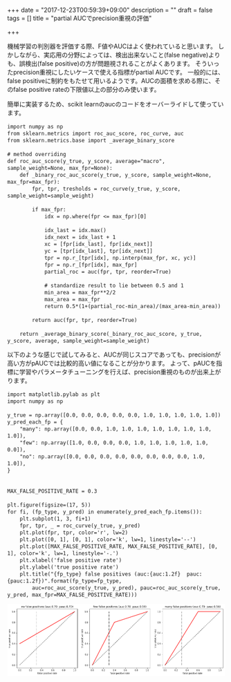 +++
date = "2017-12-23T00:59:39+09:00"
description = ""
draft = false
tags = []
title = "partial AUCでprecision重視の評価"

+++

機械学習の判別器を評価する際、F値やAUCはよく使われていると思います。
しかしながら、実応用の分野によっては、検出出来ないこと(false negative)よりも、誤検出(false positive)の方が問題視されることがよくあります。
そういったprecision重視にしたいケースで使える指標がpartial AUCです。
一般的には、false positiveに制約をもたせて用いるようです。AUCの面積を求める際に、そのfalse positive rateの下限値以上の部分のみ使います。

簡単に実装するため、scikit learnのaucのコードをオーバーライドして使っています。
```
import numpy as np
from sklearn.metrics import roc_auc_score, roc_curve, auc
from sklearn.metrics.base import _average_binary_score

# method overriding
def roc_auc_score(y_true, y_score, average="macro", sample_weight=None, max_fpr=None):
    def _binary_roc_auc_score(y_true, y_score, sample_weight=None, max_fpr=max_fpr):
        fpr, tpr, tresholds = roc_curve(y_true, y_score, sample_weight=sample_weight)

        if max_fpr:
            idx = np.where(fpr <= max_fpr)[0]

            idx_last = idx.max()
            idx_next = idx_last + 1
            xc = [fpr[idx_last], fpr[idx_next]]
            yc = [tpr[idx_last], tpr[idx_next]]
            tpr = np.r_[tpr[idx], np.interp(max_fpr, xc, yc)]
            fpr = np.r_[fpr[idx], max_fpr]
            partial_roc = auc(fpr, tpr, reorder=True)

            # standardize result to lie between 0.5 and 1
            min_area = max_fpr**2/2
            max_area = max_fpr
            return 0.5*(1+(partial_roc-min_area)/(max_area-min_area))

        return auc(fpr, tpr, reorder=True)

    return _average_binary_score(_binary_roc_auc_score, y_true, y_score, average, sample_weight=sample_weight)
```

以下のような感じで試してみると、AUCが同じスコアであっても、precisionが高い方がpAUCでは比較的高い値になることが分かります。
よって、pAUCを指標に学習やパラメータチューニングを行えば、precision重視のものが出来上がります。

```
import matplotlib.pylab as plt
import numpy as np

y_true = np.array([0.0, 0.0, 0.0, 0.0, 0.0, 1.0, 1.0, 1.0, 1.0, 1.0])
y_pred_each_fp = {
    "many": np.array([0.0, 0.0, 1.0, 1.0, 1.0, 1.0, 1.0, 1.0, 1.0, 1.0]),
    "few": np.array([1.0, 0.0, 0.0, 0.0, 1.0, 1.0, 1.0, 1.0, 1.0, 0.0]),
    "no": np.array([0.0, 0.0, 0.0, 0.0, 0.0, 0.0, 0.0, 0.0, 1.0, 1.0]),
}


MAX_FALSE_POSITIVE_RATE = 0.3

plt.figure(figsize=(17, 5))
for fi, (fp_type, y_pred) in enumerate(y_pred_each_fp.items()):
    plt.subplot(1, 3, fi+1)
    fpr, tpr, _ = roc_curve(y_true, y_pred)
    plt.plot(fpr, tpr, color='r', lw=2)
    plt.plot([0, 1], [0, 1], color='k', lw=1, linestyle='--')
    plt.plot([MAX_FALSE_POSITIVE_RATE, MAX_FALSE_POSITIVE_RATE], [0, 1], color='k', lw=1, linestyle='-.')
    plt.xlabel('false positive rate')
    plt.ylabel('true positive rate')
    plt.title("{fp_type} false positives (auc:{auc:1.2f}  pauc:{pauc:1.2f})".format(fp_type=fp_type,
        auc=roc_auc_score(y_true, y_pred), pauc=roc_auc_score(y_true, y_pred, max_fpr=MAX_FALSE_POSITIVE_RATE)))
```

![pauc](/images/post/pauc/pauc.png)

